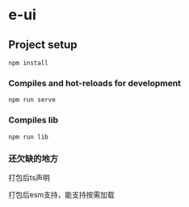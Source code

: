 # e-ui

## Project setup
```
npm install
```

### Compiles and hot-reloads for development
```
npm run serve
```

### Compiles lib
```
npm run lib
```

### 还欠缺的地方
打包后ts声明

打包后esm支持，能支持按需加载
